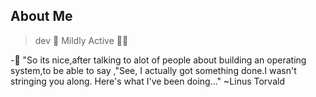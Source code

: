 ## About Me
>  dev 📝
Mildly Active 🏃‍♂️




-🐼 "So its nice,after talking to alot of people about building  an operating system,to be able to say ,"See, I actually got something done.I wasn't stringing you along. Here's what I've been doing..." ~Linus Torvald


<!---
davdtheemonk/davdtheemonk is a ✨ special ✨ repository because its `README.md` (this file) appears on your GitHub profile.
You can click the Preview link to take a look at your changes.
--->
